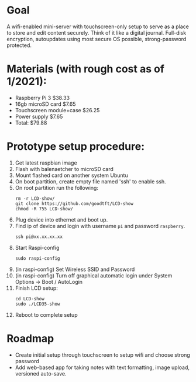 # Goal
A wifi-enabled mini-server with touchscreen-only setup to serve as a place to store and edit content securely. Think of it like a digital journal. Full-disk encryption, autoupdates using most secure OS possible, strong-password protected.

# Materials (with rough cost as of 1/2021):
- Raspberry Pi 3 $38.33
- 16gb microSD card $7.65
- Touchscreen module+case $26.25
- Power supply $7.65
- Total: $79.88

# Prototype setup procedure:
1. Get latest raspbian image
1. Flash with balenaetcher to microSD card
1. Mount flashed card on another system Ubuntu
1. On boot partition, create empty file named 'ssh' to enable ssh.
1. On root partition run the following:
    ```
    rm -r LCD-show/
    git clone https://github.com/goodtft/LCD-show
    chmod -R 755 LCD-show/
    ```
1. Plug device into ethernet and boot up.
1. Find ip of device and login with username `pi` and password `raspberry`.
    ```
    ssh pi@xx.xx.xx.xx
    ```
1. Start Raspi-config
    ```
    sudo raspi-config
    ```
1. (in raspi-config) Set Wireless SSID and Password
1. (in raspi-config) Turn off graphical automatic login under System Options -> Boot / AutoLogin 
1. Finish LCD setup:
    ```
    cd LCD-show
    sudo ./LCD35-show
    ```
1. Reboot to complete setup

# Roadmap
- Create initial setup through touchscreen to setup wifi and choose strong password
- Add web-based app for taking notes with text formatting, image upload, versioned auto-save.
